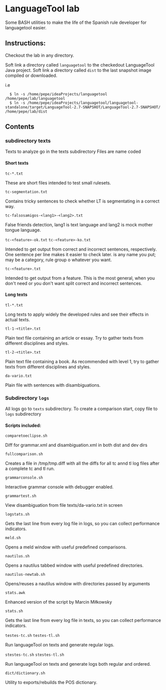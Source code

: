 # LanguageTool lab

Some BASH utilities to make the life of the Spanish rule developer for languagetool easier.

## Instructions:

Checkout the lab in any directory.

Soft link a directory called `languagetool` to the checkedout LanguageTool Java project.
Soft link a directory called `dist` to the last snapshot image compiled or downloaded.

i.e
```
  $ ln -s /home/pepe/ideaProjects/languagetool /home/pepe/lab/languagetool
  $ ln -s /home/pepe/ideaProjects/languagetool/languagetool-standalone/target/LanguageTool-2.7-SNAPSHOT/LanguageTool-2.7-SNAPSHOT/ /home/pepe/lab/dist
```

## Contents

### subdirectory texts

Texts to analyze go in the texts subdirectory Files are name coded

#### Short texts

`tc-*.txt`

These are short files intended to test small rulesets.

`tc-segmentation.txt`

Contains tricky sentences to check whether LT is segmentating in a correct way.

`tc-falsosamigos-<lang1>-<lang2>.txt`

False friends detection, lang1 is text language and lang2 is mock mother tongue language.

`tc-<feature>-ok.txt`
`tc-<feature>-ko.txt`

Intended to get output from correct and incorrect sentences, respectively. One sentence per line makes it easier to check later.
<feature> is any name you put; may be a category, rule group o whatever you want.

`tc-<feature>.txt`

Intended to get output from a feature. This is the most general, when you don't need or you don't want split correct and incorrect sentences.

#### Long texts

`tl-*.txt`

Long texts to apply widely the developed rules and see their effects in actual texts.

`tl-1-<title>.txt`

Plain text file containing an article or essay. Try to gather texts from different disciplines and styles.

`tl-2-<title>.txt`

Plain text file containing a book. As recommended with level 1, try to gather texts from different disciplines and styles.

`da-vario.txt`

Plain file with sentences with disambiguations.

### Subdirectory `logs`


All logs go to `texts` subdirectory. To create a comparison start, copy file to `logs` subdirectory

#### Scripts included:

`comparetoeclipse.sh`

Diff for grammar.xml and disambiguation.xml in both dist and dev dirs

`fullcomparison.sh`

Creates a file in /tmp/tmp.diff with all the diffs for all tc annd tl log files after a complete tc and tl run.

`grammarconsole.sh`

Interactive grammar console with debugger enabled.

`grammartest.sh`

View disambiguation from file texts/da-vario.txt in screen

`logstats.sh`

Gets the last line from every log file in logs, so you can collect performance indicators.

`meld.sh`

Opens a meld window with useful predefined comparisons.

`nautilus.sh`

Opens a nautilus tabbed window with useful predefined directories.

`nautilus-newtab.sh`

Opens/reuses a nautilus window with directories passed by arguments

`stats.awk`

Enhanced version of the script by Marcin Miłkowsky

`stats.sh`

Gets the last line from every log file in texts, so you can collect performance indicators.

`testes-tc.sh`
`testes-tl.sh`

Run languageTool on texts and generate regular logs.

`stestes-tc.sh`
`stestes-tl.sh`

Run languageTool on texts and generate logs both regular and ordered.

`dict/dictionary.sh`

Utility to exports/rebuilds the POS dictionary.

